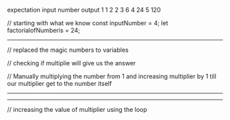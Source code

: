 expectation 
input number      output
1                 1
2                 2
3                 6
4                 24
5                 120




// starting with what we know 
const inputNumber = 4;
let factorialofNumberis = 24;

------------------------------------------------------------------------
// replaced the magic numbers to variables


// checking if multiplie will give us the answer

 // Manually multiplying the number from 1 and increasing multiplier by 1 till our multiplier get to the number itself

------------------------------------------------------------------------
------------------------------------------------------------------------
// increasing the value of multiplier using the loop


